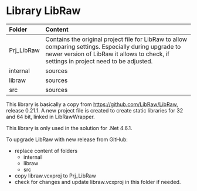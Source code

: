 Library LibRaw
==================

Folder | Content  
:--- | :---  
Prj_LibRaw | Contains the original project file for LibRaw to allow comparing settings. Especially during upgrade to newer version of LibRaw it allows to check, if settings in project need to be adjusted.
internal | sources
libraw | sources
src | sources

This library is basically a copy from https://github.com/LibRaw/LibRaw, release 0.21.1. A new project file is created to create static libraries for 32 and 64 bit, linked in LibRawWrapper.

This library is only used in the solution for .Net 4.6.1.

To upgrade LibRaw with new release from GitHub:
* replace content of folders
  * internal
  * libraw
  * src
* copy libraw.vcxproj to Prj_LibRaw
* check for changes and update libraw.vcxproj in this folder if needed.
